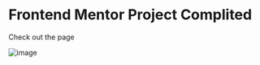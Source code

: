 # Frontend Mentor Project Complited 

Check out the page[](https://www.l-ink.co.il)

![image](https://github.com/user-attachments/assets/733c85ec-e375-46c8-9028-a6b637628ce3)

